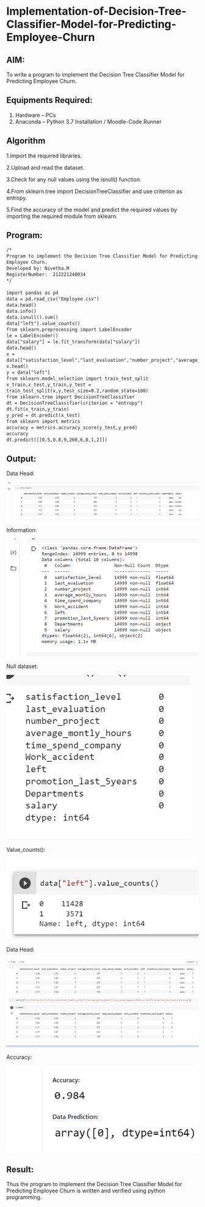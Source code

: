 # Implementation-of-Decision-Tree-Classifier-Model-for-Predicting-Employee-Churn

## AIM:
To write a program to implement the Decision Tree Classifier Model for Predicting Employee Churn.

## Equipments Required:
1. Hardware – PCs
2. Anaconda – Python 3.7 Installation / Moodle-Code Runner

## Algorithm
1.Import the required libraries.

2.Upload and read the dataset.

3.Check for any null values using the isnull() function.

4.From sklearn.tree import DecisionTreeClassifier and use criterion as entropy.

5.Find the accuracy of the model and predict the required values by importing the required module from sklearn.  

## Program:
```
/*
Program to implement the Decision Tree Classifier Model for Predicting Employee Churn.
Developed by: Nivetha.M
RegisterNumber:  212221240034
*/

import pandas as pd
data = pd.read_csv("Employee.csv")
data.head()
data.info()
data.isnull().sum()
data["left"].value_counts()
from sklearn.preprocessing import LabelEncoder
le = LabelEncoder()
data["salary"] = le.fit_transform(data["salary"])
data.head()
x = data[["satisfaction_level","last_evaluation","number_project","average_montly_hours","time_spend_company","Work_accident","promotion_last_5years","salary"]]
x.head()
y = data["left"]
from sklearn.model_selection import train_test_split
x_train,x_test,y_train,y_test = train_test_split(x,y,test_size=0.2,random_state=100)
from sklearn.tree import DecisionTreeClassifier
dt = DecisionTreeClassifier(criterion = "entropy")
dt.fit(x_train,y_train)
y_pred = dt.predict(x_test)
from sklearn import metrics
accuracy = metrics.accuracy_score(y_test,y_pred)
accuracy
dt.predict([[0.5,0.8,9,260,6,0,1,2]])

```

## Output:

Data Head:


![GitHub Logo](./m5.png)


Information:


![GitHub Logo](./m6.png)


Null dataset:


![GitHub Logo](./m7.png)


Value_counts():


![GitHub Logo](./m8.png)


Data Head:


![GitHub Logo](./m9.png)


Accuracy:


![GitHub Logo](./m10.png)


## Result:
Thus the program to implement the  Decision Tree Classifier Model for Predicting Employee Churn is written and verified using python programming.
